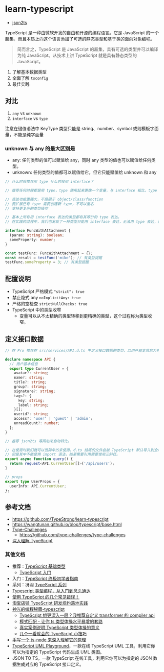 # learn-typescript

- [json2ts](http://json2ts.com/)

TypeScript 是一种由微软开发的自由和开源的编程语言。它是 JavaScript 的一个超集，而且本质上向这个语言添加了可选的静态类型和基于类的面向对象编程。

> 简而言之，TypeScript 是 JavaScript 的超集，具有可选的类型并可以编译为纯 JavaScript。从技术上讲 TypeScript 就是具有静态类型的 JavaScript。

1. 了解基本数据类型
2. 全面了解 `tsconfig`
3. 最佳实践

## 对比

1. `any` vs `unknown`
2. `interface` vs `type`

注意在键值语法中 KeyType 类型只能是 string、number、symbol 或则模板字面量，不能是纯字面量

### unknown 与 any 的最大区别是

- any: 任何类型的值可以赋值给 any，同时 any 类型的值也可以赋值给任何类型。
- unknown: 任何类型的值都可以赋值给它，但它只能赋值给 unknown 和 any

```ts
// 什么时候推荐用 type 什么时候用 interface？

// 推荐任何时候都是用 type，type 使用起来更像一个变量，与 interface 相比，type 的特点如下：

// 表达功能更强大，不局限于 object/class/function
// 要扩展已有 type 需要创建新 type，不可以重名
// 支持更复杂的类型操作

// 基本上所有用 interface 表达的类型都有其等价的 type 表达。
// 在实践的过程中，我们也发现了一种类型只能用 interface 表达，无法用 type 表达，那就是往函数上挂载属性。

interface FuncWithAttachment {
  (param: string): boolean;
  someProperty: number;
}

const testFunc: FuncWithAttachment = {};
const result = testFunc('mike'); // 有类型提醒
testFunc.someProperty = 3; // 有类型提醒
```

## 配置说明

- TypeScript 严格模式 `"strict": true`
- 禁止隐式 any `noImplicitAny: true`
- 严格的空检查 `strictNullChecks: true`
- TypeScript 中的类型收窄
  - 变量可以从不太精确的类型转移到更精确的类型，这个过程称为类型收窄。

## 定义接口数据

```ts
// 在 Pro 推荐在 src/services/API.d.ts 中定义接口数据的类型，以用户基本信息为例：

declare namespace API {
  // 用户基本信息
  export type CurrentUser = {
    avatar?: string;
    name?: string;
    title?: string;
    group?: string;
    signature?: string;
    tags?: {
      key: string;
      label: string;
    }[];
    userid?: string;
    access?: 'user' | 'guest' | 'admin';
    unreadCount?: number;
  };
}

// 推荐 json2ts 等网站来自动转化。

// 在使用时我们就可以很简单的来使用，d.ts 结尾的文件会被 TypeScript 默认导入到全局，
// 但是其中不能使用 import 语法，如果需要引用需要使用三斜杠。
export async function query() {
  return request<API.CurrentUser[]>('/api/users');
}

// props
export type UserProps = {
  userInfo: API.CurrentUser;
};
```

## 参考文档

- https://github.com/TypeStrong/learn-typescript
- https://wangtunan.github.io/blog/typescript/base.html
- [Type-Challenges](https://wangtunan.github.io/blog/typescript/challenge.html)
  - https://github.com/type-challenges/type-challenges
- [深入理解 TypeScript](https://jkchao.github.io/typescript-book-chinese/)

### 其他文档

- 推荐：[TypeScript 基础类型](https://mp.weixin.qq.com/s/J3BM-Sb3okUy0-J_y7Fnzg)
  - [TypeScript 入门](https://juejin.cn/post/7018805943710253086)
- 入门：[TypeScript 终极初学者指南](https://mp.weixin.qq.com/s/PwfuaEa9OD9XxVHLZA1TtA)
- 系列：冴羽 [TypeScript 系列](https://juejin.cn/column/7029490086710345742)
- [Typescript 类型编程，从入门到念头通达](https://juejin.cn/post/7132490947320872974)
- [使用 TypeScript 的几个常见错误！](https://mp.weixin.qq.com/s/ud0LFGXv0K6hj_bYOSbnHA)
- [淘宝店铺 TypeScript 研发规约落地实践](https://mp.weixin.qq.com/s/a3OKOep9W7Cu81j7bKp3RQ)
- [神光的编程秘籍-typescript](https://mp.weixin.qq.com/mp/appmsgalbum?__biz=Mzg3OTYzMDkzMg==&action=getalbum&album_id=2150422842549633025&scene=173&from_msgid=2247489158&from_itemidx=1&count=3&nolastread=1#wechat_redirect)
  - [TypeScript 想更深入一层？我推荐自定义 transformer 的 compiler api](https://mp.weixin.qq.com/s/pudsFSvn87QyOT0NEaPVlA)
  - [模式匹配 - 让你 ts 类型体操水平暴增的套路](https://mp.weixin.qq.com/s/wLTCyRhXX3HQjvDSm7WgEQ)
  - [真实案例说明 TypeScript 类型体操的意义](https://mp.weixin.qq.com/s/vbjevGgIoniaV2fDnwlyXQ)
  - [几个一看就会的 TypeScript 小技巧](https://mp.weixin.qq.com/s/_70LnSTEhawjD-Gft_YiMQ)
- [手写一个 ts-node 来深入理解它的原理](https://mp.weixin.qq.com/s?__biz=Mzg3OTYzMDkzMg==&mid=2247486703&idx=1&sn=a8d6bc078b234c70f20cd6e5a7db1837&chksm=cf00c3d4f8774ac2079ab3dd81f0334e40fe5f97c5c40a8e9e69da29d302c0a6de104d9978d4&scene=178&cur_album_id=2150422842549633025#rd)
- [TypeScript UML Playground](https://tsuml-demo.firebaseapp.com/)，一款在线 TypeScript UML 工具，利用它你可以为指定的 TypeScript 代码生成 UML 类图。
- JSON TO TS，一款 TypeScript 在线工具，利用它你可以为指定的 JSON 数据生成对应的 TypeScript 接口定义。
